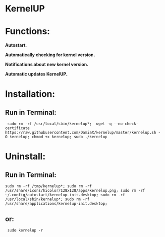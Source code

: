 KernelUP
========

Functions:
==========
**Autostart.**

**Automatically checking for kernel version.**

**Notifications about new kernel version.**

**Automatic updates KernelUP.**

Installation:
=============
Run in Terminal:
----------------
     sudo rm -rf /usr/local/sbin/kernelup*;  wget -q --no-check-certificate https://raw.githubusercontent.com/DamiaX/kernelup/master/kernelup.sh -O kernelup; chmod +x kernelup; sudo ./kernelup
     
Uninstall:
==========
Run in Terminal:
----------------
    sudo rm -rf /tmp/kernelup*; sudo rm -rf /usr/share/icons/hicolor/128x128/apps/kernelup.png; sudo rm -rf ~/.config/autostart/kernelup-init.desktop; sudo rm -rf /usr/local/sbin/kernelup*; sudo rm -rf /usr/share/applications/kernelup-init.desktop;
      
or:
---

     sudo kernelup -r
